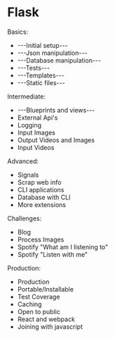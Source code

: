 # Flask

Basics:
- ---Initial setup---
- ---Json manipulation---
- ---Database manipulation---
- ---Tests---
- ---Templates---
- ---Static files---

Intermediate:
- ---Blueprints and views---
- External Api's
- Logging
- Input Images
- Output Videos and Images
- Input Videos

Advanced:
- Signals
- Scrap web info
- CLI applications
- Database with CLI
- More extensions

Challenges:
- Blog
- Process Images
- Spotify "What am I listening to"
- Spotify "Listen with me"

Production:
- Production
- Portable/Installable
- Test Coverage
- Caching
- Open to public
- React and webpack
- Joining with javascript